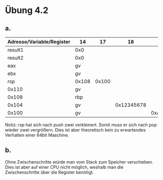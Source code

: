 # Übung 4.2

## a.

| Adresse/Variable/Register | 14    | 17    | 18         | 19         | 20         | 21         | 22         | 23         | 24    | 33    |
| ------------------------- | ----- | ----- | ---------- | ---------- | ---------- | ---------- | ---------- | ---------- | ----- | ----- |
| result1                   | 0x0   |       |            |            |            | 0x12345678 |            |            |       |       |
| result2                   | 0x0   |       |            |            |            |            |            | 0xABCDEF00 |       |       |
| eax                       | gv    |       |            |            | 0x12345678 |            |            |            |       |       |
| ebx                       | gv    |       |            |            |            |            | 0xABCDEF00 |            |       |       |
| rsp                       | 0x108 | 0x100 |            |            |            |            |            |            | 0x108 | 0x110 | 
| 0x110                     | gv    |       |            |            |            |            |            |            |       |       |
| 0x108                     | rbp   |       |            |            |            |            |            |            |       |       |
| 0x104                     | gv    |       | 0x12345678 |            |            |            |            |            |       |       |
| 0x100                     | gv    |       |            | 0xABCDEF00 |            |            |            |            |       |       |

Notiz: rsp hat sich nach push zwei verkleinert. Somit muss er sich nach pop wieder zwei vergrößern. Dies ist aber theoretisch kein zu erwartendes Verhalten einer 64bit Maschine.

## b.

Ohne Zwischenschritte würde man vom Stack zum Speicher verschieben.
Dies ist aber auf einer CPU nicht möglich, weshalb man die Zwischenschritte über die Register benötigt.
